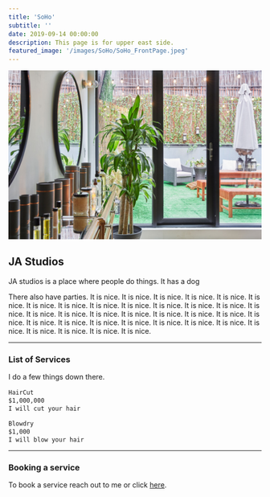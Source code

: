 ```yaml
---
title: 'SoHo'
subtitle: ''
date: 2019-09-14 00:00:00
description: This page is for upper east side.
featured_image: '/images/SoHo/SoHo_FrontPage.jpeg'
---
```


![](/images/SoHo/SoHo_FrontPage.jpeg)

## JA Studios 

JA studios is a place where people do things. It has a dog

There also have parties. It is nice. It is nice. It is nice. It is nice. It is nice. It is nice. It is nice. It is nice. It is nice. It is nice. It is nice. It is nice. It is nice. It is nice. It is nice. It is nice. It is nice. It is nice. It is nice. It is nice. It is nice. It is nice. It is nice. It is nice. It is nice. It is nice. It is nice. It is nice. It is nice. It is nice. It is nice. It is nice. It is nice. It is nice. 

---

### List of Services 

I do a few things down there. 

```
HairCut
$1,000,000
I will cut your hair 
```

```
Blowdry
$1,000
I will blow your hair 
```

---

### Booking a service
To book a service reach out to me or click [here](http://lmaloy.github.io). 